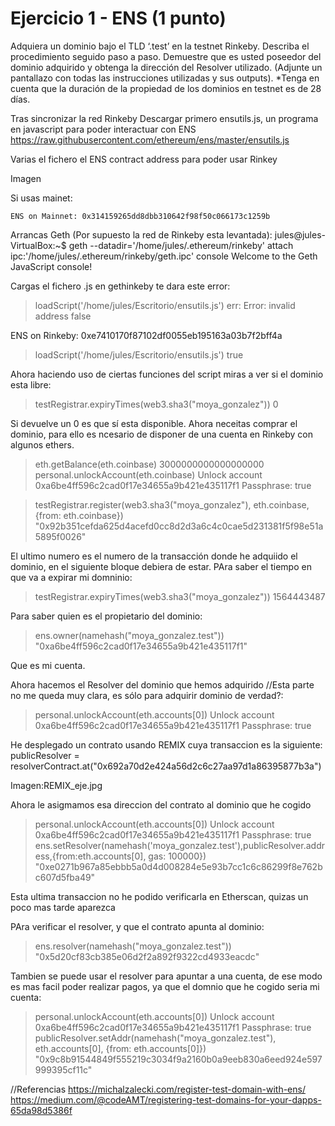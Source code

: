 # Ejercicio 1 - ENS (1 punto)
Adquiera un dominio bajo el TLD ‘.test’ en la testnet Rinkeby.
Describa el procedimiento seguido paso a paso.
Demuestre que es usted poseedor del dominio adquirido y obtenga la dirección del Resolver utilizado. (Adjunte un pantallazo con todas las instrucciones utilizadas y sus outputs).
*Tenga en cuenta que la duración de la propiedad de los dominios en testnet es de 28 días.


Tras sincronizar la red Rinkeby
Descargar primero ensutils.js, un programa en javascript para poder interactuar con ENS
https://raw.githubusercontent.com/ethereum/ens/master/ensutils.js

Varias el fichero el ENS contract address para poder usar Rinkey

Imagen

Si usas mainet:


    ENS on Mainnet: 0x314159265dd8dbb310642f98f50c066173c1259b



Arrancas Geth (Por supuesto la red de Rinkeby esta levantada):
jules@jules-VirtualBox:~$ geth --datadir='/home/jules/.ethereum/rinkeby' attach  ipc:'/home/jules/.ethereum/rinkeby/geth.ipc' console
Welcome to the Geth JavaScript console!


Cargas el fichero .js en gethinkeby te dara este error:

> loadScript('/home/jules/Escritorio/ensutils.js')
err: Error: invalid address
false

ENS on Rinkeby: 0xe7410170f87102df0055eb195163a03b7f2bff4a
> loadScript('/home/jules/Escritorio/ensutils.js')
true

Ahora haciendo uso de ciertas funciones del script miras a ver si el dominio esta libre:
> testRegistrar.expiryTimes(web3.sha3("moya_gonzalez"))
0

Si devuelve un 0 es que sí esta disponible.
Ahora neceitas comprar el dominio, para ello es ncesario de disponer de una cuenta en Rinkeby con algunos ethers.

> eth.getBalance(eth.coinbase)
3000000000000000000
> personal.unlockAccount(eth.coinbase)
Unlock account 0xa6be4ff596c2cad0f17e34655a9b421e435117f1
Passphrase: 
true

> testRegistrar.register(web3.sha3("moya_gonzalez"), eth.coinbase, {from: eth.coinbase})
"0x92b351cefda625d4acefd0cc8d2d3a6c4c0cae5d231381f5f98e51a5895f0026"

El ultimo numero es el numero de la transacción donde he adquiido el dominio, en el siguiente bloque debiera de estar.
PAra saber el tiempo en que va a expirar mi domninio:
> testRegistrar.expiryTimes(web3.sha3("moya_gonzalez"))
1564443487
> 
Para saber quien es el propietario del dominio:
> ens.owner(namehash("moya_gonzalez.test"))
"0xa6be4ff596c2cad0f17e34655a9b421e435117f1"

Que es mi cuenta.

Ahora hacemos el Resolver del dominio que hemos adquirido //Esta parte no me queda muy clara, es sólo para adquirir dominio de verdad?:

> personal.unlockAccount(eth.accounts[0])
Unlock account 0xa6be4ff596c2cad0f17e34655a9b421e435117f1
Passphrase: 
true

He desplegado un contrato usando REMIX cuya transaccion es la siguiente:
publicResolver = resolverContract.at("0x692a70d2e424a56d2c6c27aa97d1a86395877b3a")

Imagen:REMIX_eje.jpg

Ahora le asigmamos esa direccion del contrato al dominio que he cogido

> personal.unlockAccount(eth.accounts[0])
Unlock account 0xa6be4ff596c2cad0f17e34655a9b421e435117f1
Passphrase: 
true
> ens.setResolver(namehash('moya_gonzalez.test'),publicResolver.address,{from:eth.accounts[0], gas: 100000})
"0xe0271b967a85ebbb5a0d4d008284e5e93b7cc1c6c86299f8e762bc607d5fba49"

Esta ultima transaccion no he podido verificarla en Etherscan, quizas un poco mas tarde aparezca

PAra verificar el resolver, y que el contrato apunta al dominio:
> ens.resolver(namehash("moya_gonzalez.test"))
"0x5d20cf83cb385e06d2f2a892f9322cd4933eacdc"

Tambien se puede usar el resolver para apuntar a una cuenta, de ese modo es mas facil poder realizar pagos, ya que el domnio que he cogido seria mi cuenta:

> personal.unlockAccount(eth.accounts[0])
Unlock account 0xa6be4ff596c2cad0f17e34655a9b421e435117f1
Passphrase: 
true
> publicResolver.setAddr(namehash("moya_gonzalez.test"), eth.accounts[0], {from: eth.accounts[0]})
"0x9c8b91544849f555219c3034f9a2160b0a9eeb830a6eed924e597999395cf11c"





//Referencias
https://michalzalecki.com/register-test-domain-with-ens/
https://medium.com/@codeAMT/registering-test-domains-for-your-dapps-65da98d5386f

